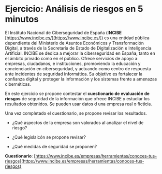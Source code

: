 
#  Ejercicio: Análisis de riesgos en 5 minutos

El Instituto Nacional de Ciberseguridad de España (**INCIBE** [https://www.incibe.es/](https://www.incibe.es/)) es una entidad pública dependiente del Ministerio de Asuntos Económicos y Transformación Digital, a través de la Secretaría de Estado de Digitalización e Inteligencia Artificial. INCIBE se dedica a mejorar la ciberseguridad en España, tanto en el ámbito privado como en el público. Ofrece servicios de apoyo a empresas, ciudadanos, e instituciones, promoviendo la educación y concienciación en ciberseguridad, y actuando como centro de respuesta ante incidentes de seguridad informática. Su objetivo es fortalecer la confianza digital y proteger la información y los sistemas frente a amenazas cibernéticas.


En este ejercicio se propone contestar el **cuestionario de evaluación de riesgos** de seguridad de la información que ofrece INCIBE y estudiar los resultados obtenidos. Se pueden usar datos d una empresa real o fictícia.

Una vez completado el cuestionario, se propone revisar los resultados.

* ¿Qué aspectos de la empresa son valorados al analizar el nivel de riesgo?
<!-- Personas, Procesos y Tecnología -->
* ¿Qué legislaicón se propone revisar?
<!-- RGPD, LSSI -->
* ¿Qué medidas de seguridad se proponen?

**Cuestionario**:
[https://www.incibe.es/empresas/herramientas/conoces-tus-riesgos](https://www.incibe.es/empresas/herramientas/conoces-tus-riesgos)